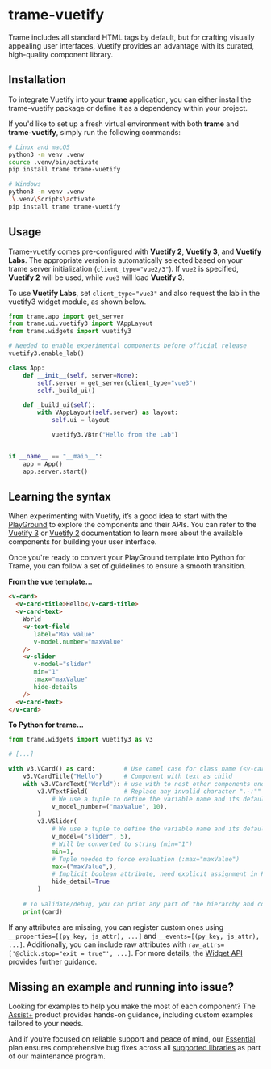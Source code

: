 # trame-vuetify

Trame includes all standard HTML tags by default, but for crafting visually appealing user interfaces, Vuetify provides an advantage with its curated, high-quality component library.

## Installation

To integrate Vuetify into your __trame__ application, you can either install the trame-vuetify package or define it as a dependency within your project.

If you'd like to set up a fresh virtual environment with both __trame__ and __trame-vuetify__, simply run the following commands:

```sh
# Linux and macOS
python3 -m venv .venv
source .venv/bin/activate
pip install trame trame-vuetify

# Windows
python3 -m venv .venv
.\.venv\Scripts\activate
pip install trame trame-vuetify
```

## Usage

Trame-vuetify comes pre-configured with __Vuetify 2__, __Vuetify 3__, and __Vuetify Labs__. The appropriate version is automatically selected based on your trame server initialization (`client_type="vue2/3"`). If `vue2` is specified, __Vuetify 2__ will be used, while `vue3` will load __Vuetify 3__.

To use __Vuetify Labs__, set `client_type="vue3"` and also request the lab in the vuetify3 widget module, as shown below.

```python
from trame.app import get_server
from trame.ui.vuetify3 import VAppLayout
from trame.widgets import vuetify3

# Needed to enable experimental components before official release
vuetify3.enable_lab()

class App:
    def __init__(self, server=None):
        self.server = get_server(client_type="vue3")
        self._build_ui()

    def _build_ui(self):
        with VAppLayout(self.server) as layout:
            self.ui = layout

            vuetify3.VBtn("Hello from the Lab")


if __name__ == "__main__":
    app = App()
    app.server.start()
```

## Learning the syntax

When experimenting with Vuetify, it’s a good idea to start with the [PlayGround](https://play.vuetifyjs.com/) to explore the components and their APIs. You can refer to the [Vuetify 3](https://vuetifyjs.com/en/components/all/) or [Vuetify 2](https://v2.vuetifyjs.com/en/) documentation to learn more about the available components for building your user interface.

Once you're ready to convert your PlayGround template into Python for Trame, you can follow a set of guidelines to ensure a smooth transition.

__From the vue template...__

```html
<v-card>
  <v-card-title>Hello</v-card-title>
  <v-card-text>
    World
    <v-text-field
       label="Max value"
       v-model.number="maxValue"
    />
    <v-slider
       v-model="slider"
       min="1"
       :max="maxValue"
       hide-details
    />
  <v-card-text>
</v-card>
```

__To Python for trame...__

```python
from trame.widgets import vuetify3 as v3

# [...]

with v3.VCard() as card:        # Use camel case for class name (<v-card>)
    v3.VCardTitle("Hello")      # Component with text as child
    with v3.VCardText("World"): # use with to nest other components under
        v3.VTextField(          # Replace any invalid character ".-:"" to "_" in keyword
            # We use a tuple to define the variable name and its default/initial value
            v_model_number=("maxValue", 10), 
        )
        v3.VSlider(
            # We use a tuple to define the variable name and its default/initial value
            v_model=("slider", 5),
            # Will be converted to string (min="1")
            min=1,
            # Tuple needed to force evaluation (:max="maxValue")
            max=("maxValue",), 
            # Implicit boolean attribute, need explicit assignment in Python
            hide_detail=True 
        )
    
    # To validate/debug, you can print any part of the hierarchy and compare it with the one expected from the playground
    print(card)

```

If any attributes are missing, you can register custom ones using `__properties=[(py_key, js_attr), ...]` and `__events=[(py_key, js_attr), ...]`. Additionally, you can include raw attributes with `raw_attrs=['@click.stop="exit = true"', ...]`. For more details, the [Widget API](https://trame.readthedocs.io/en/latest/core.widget.html#widget) provides further guidance.

## Missing an example and running into issue?

Looking for examples to help you make the most of each component? The [Assist+](./support.html#the-assist) product provides hands-on guidance, including custom examples tailored to your needs.

And if you’re focused on reliable support and peace of mind, our [Essential](./support.html#the-essential) plan ensures comprehensive bug fixes across all [supported libraries](https://github.com/topics/trame-maintenance-program) as part of our maintenance program.